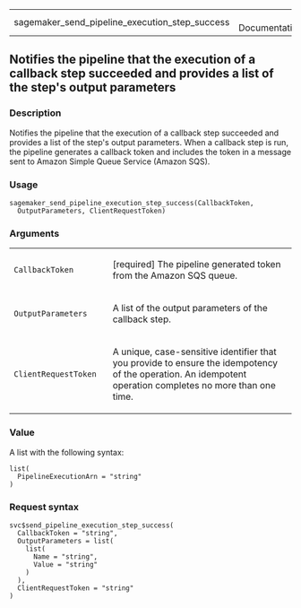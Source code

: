 <table style="width: 100%;">
<tbody>
<tr class="odd">
<td>sagemaker_send_pipeline_execution_step_success</td>
<td style="text-align: right;">R Documentation</td>
</tr>
</tbody>
</table>

## Notifies the pipeline that the execution of a callback step succeeded and provides a list of the step's output parameters

### Description

Notifies the pipeline that the execution of a callback step succeeded
and provides a list of the step's output parameters. When a callback
step is run, the pipeline generates a callback token and includes the
token in a message sent to Amazon Simple Queue Service (Amazon SQS).

### Usage

    sagemaker_send_pipeline_execution_step_success(CallbackToken,
      OutputParameters, ClientRequestToken)

### Arguments

<table>
<colgroup>
<col style="width: 35%" />
<col style="width: 65%" />
</colgroup>
<tbody>
<tr class="odd">
<td><code
id="sagemaker_send_pipeline_execution_step_success_:_CallbackToken">CallbackToken</code></td>
<td><p>[required] The pipeline generated token from the Amazon SQS
queue.</p></td>
</tr>
<tr class="even">
<td><code
id="sagemaker_send_pipeline_execution_step_success_:_OutputParameters">OutputParameters</code></td>
<td><p>A list of the output parameters of the callback step.</p></td>
</tr>
<tr class="odd">
<td><code
id="sagemaker_send_pipeline_execution_step_success_:_ClientRequestToken">ClientRequestToken</code></td>
<td><p>A unique, case-sensitive identifier that you provide to ensure
the idempotency of the operation. An idempotent operation completes no
more than one time.</p></td>
</tr>
</tbody>
</table>

### Value

A list with the following syntax:

    list(
      PipelineExecutionArn = "string"
    )

### Request syntax

    svc$send_pipeline_execution_step_success(
      CallbackToken = "string",
      OutputParameters = list(
        list(
          Name = "string",
          Value = "string"
        )
      ),
      ClientRequestToken = "string"
    )
